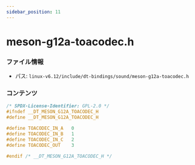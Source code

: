 ```yaml
---
sidebar_position: 11
---
```

# meson-g12a-toacodec.h

### ファイル情報

- パス: `linux-v6.12/include/dt-bindings/sound/meson-g12a-toacodec.h`

### コンテンツ

```h
/* SPDX-License-Identifier: GPL-2.0 */
#ifndef __DT_MESON_G12A_TOACODEC_H
#define __DT_MESON_G12A_TOACODEC_H

#define TOACODEC_IN_A	0
#define TOACODEC_IN_B	1
#define TOACODEC_IN_C	2
#define TOACODEC_OUT	3

#endif /* __DT_MESON_G12A_TOACODEC_H */

```
